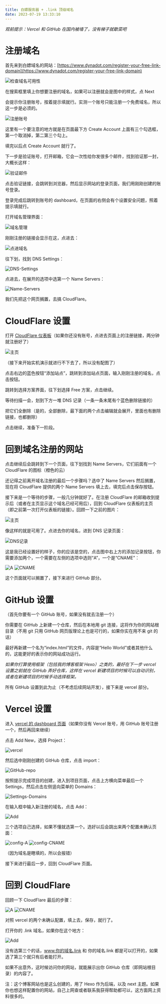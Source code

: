 ```yaml
---
title: 白嫖服务器 + .link 顶级域名
date: 2023-07-19 13:33:10
---
```

*观前提示：Vercel 和 GitHub 在国内被墙了，没有梯子就歇菜吧*

# 注册域名

首先来到白嫖域名的网站：[https://www.dynadot.com/register-your-free-link-domain](https://www.dynadot.com/register-your-free-link-domain)

![检查域名可用性](images/20230719/1/1.png)

在搜索框里填上你想要注册的域名，如果可以注册就会是图中的样式，点 Next

会提示你注册账号，按着提示填就行。实测一个账号只能注册一个免费域名，所以这一步是必须的。

![注册账号](images/20230719/1/2.png)

这里有一个要注意的地方就是在页面最下方 Create Account 上面有三个勾选框，第一个取消掉，第二第三个勾上。

填完以后点 Create Account 就行了。

下一步是验证账号，打开邮箱，它会一次性给你发很多个邮件，找到验证那一封，大概长这样：

![验证邮件](images/20230719/1/3.png)

点击验证链接，会跳转到浏览器，然后显示网站的登录页面，我们用刚刚创建的账号登录。

登录完成后跳转到账号的 dashboard，在页面的右侧会有个设置安全问题，照着提示填就行。

打开域名管理界面：

![域名管理](images/20230719/1/4.png)

刚刚注册的链接会显示在这，点进去：

![点进域名](images/20230719/1/5.png)

往下划，找到 DNS Settings：

![DNS-Settings](images/20230719/1/6.png)

点进去，在展开的选项中选第一个 Name Servers：

![Name-Servers](images/20230719/1/7.png)

我们先把这个网页搁置，去搞 CloudFlare。

# CloudFlare 设置

打开 [CloudFlare 仪表板](https://dash.cloudflare.com/)（如果你还没有账号，点进去页面上的注册链接，两分钟就注册好了）

![主页](images/20230719/1/8.png)

（接下来开始实机演示就进行不下去了，所以没有配图了）

点击右边的蓝色按钮“添加站点”，跳转到添加站点页面，输入刚刚注册的域名，点击按钮。

跳转到选择方案界面，往下划选择 Free 方案，点击继续。

等待扫描一会，划到下方一堆 DNS 记录（一条一条末尾有个蓝色删除链接的）

把它们全删除（是的，全部删除，最下面的两个点击编辑就会展开，里面也有删除链接，也都删除）

点击继续，准备下一阶段。

# 回到域名注册的网站

点击继续后会跳转到下一个页面，往下划找到 Name Servers，它们前面有一个 CloudFlare 的图标（橙色的云）

还记得之前离开域名注册的最后一个步骤吗？选中了 Name Servers 然后搁置，现在将 CloudFlare 提供的两个 Name Servers 填上去，填完后点击保存按钮。

接下来是一个等待的步骤，一般几分钟就好了。在注册 CloudFlare 的邮箱收到提示后（或者在主页显示这个域名已经可用后），回到 CloudFlare 仪表板的主页（即之前第一次打开仪表板的链接）。回顾一下之前的图片：

![主页](images/20230719/1/8.png)

像这样的就是可用了。点进去你的域名，进到 DNS 记录页面：

![DNS记录](images/20230719/1/9.png)

这是我已经设置好的样子，你的应该是空的，点击图中右上方的添加记录按钮，你需要添加两个，一个需要在左侧的选项中选则“A”，一个是“CNAME”：

![A](images/20230719/1/10.png)
![CNAME](images/20230719/1/11.png)

这个页面就可以搁置了，接下来进行 GitHub 部分。

# GitHub 设置

（首先你要有一个 GitHub 账号，如果没有就去注册一个）

你需要在 GitHub 上新建一个仓库，然后在本地用 git 连接，这将作为你的网站根目录（不用 git 只用 GitHub 网页版理论上也是可行的，如果你实在用不来 git 的话）

最好再新建一个名为“index.html”的文件，内容是“Hello World”或者其他什么的，这能更好的表示你的网站成功运行。

*如果你打算使用框架（包括我的博客框架 Hexo）之类的，最好在下一步 vercel 设置之前就在 GitHub 弄好仓库，这样在 vercel 新建项目的时候可以自动识别，或者在新建项目的时候手动选择框架。*

所有 GitHub 设置到此为止（不考虑后续网站开发），接下来是 vercel 部分。

# Vercel 设置

进入 [vercel 的 dashboard 页面](https://vercel.com/dashboard)（如果你没有 Vercel 账号，用 GitHub 账号注册一个，然后再回来继续）

点击 Add New，选择 Project：

![vercel](images/20230719/1/12.png)

然后选中刚刚创建的 GitHub 仓库，点击 import：

![GitHub-repo](images/20230719/1/13.png)

按照提示完成项目的创建，进入到项目页面，点击上方横向菜单最后一个 Settings，然后点击左侧竖向菜单的 Domains：

![Settings-Domains](images/20230719/1/14.png)

在输入框中输入新注册的域名，点击 Add：

![Add](images/20230719/1/15.png)

三个选项自己选择，如果不懂就选第一个。选好以后会跳出来两个配置未确认页面：

![config-A](images/20230719/1/16.png)
![config-CNAME](images/20230719/1/17.png)

（因为域名是瞎填的，所以会报错）

接下来进行最后一步，回到 CloudFlare 页面。

# 回到 CloudFlare

回顾一下 CloudFlare 最后的步骤：

![A](images/20230719/1/10.png)
![CNAME](images/20230719/1/11.png)

对照 vercel 的两个未确认配置，填上去，保存，就行了。

打开你的 .link 域名，如果你在这个地方：

![Add](images/20230719/1/15.png)

没有选第三个的话，www.你的域名.link 和 你的域名.link 都是可以打开的，如果选了第三个就只有后者能打开。

如果不出意外，这时候访问你的网站，就能展示出你 GitHub 仓库（即网站根目录）的内容了。

注：这个博客网站也是这么创建的，用了 Hexo 作为后端，以及 next 主题。如果你也想这样配置你的网站，自己上网查或者联系我获得帮助都可以，这方面网上资料很多的。